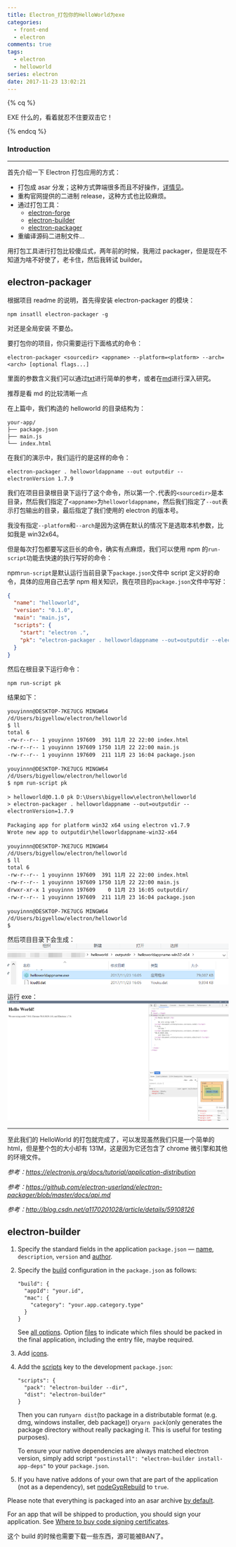 ```yaml
---
title: Electron_打包你的HelloWorld为exe
categories:
  - front-end
  - electron
comments: true
tags:
  - electron
  - helloworld
series: electron
date: 2017-11-23 13:02:21
---
```


{% cq %}

EXE 什么的，看着就忍不住要双击它！

{% endcq %}

### Introduction

---

首先介绍一下 Electron 打包应用的方式：

- 打包成 asar 分发；这种方式弊端很多而且不好操作，[详情见](https://electronjs.org/docs/tutorial/application-packaging)。
- 重构官网提供的二进制 release，这种方式也比较麻烦。
- 通过打包工具：
  - [electron-forge](https://github.com/electron-userland/electron-forge)
  - [electron-builder](https://github.com/electron-userland/electron-builder)
  - [electron-packager](https://github.com/electron-userland/electron-packager)
- 重编译源码二进制文件...

用打包工具进行打包比较傻瓜式，两年前的时候，我用过 packager，但是现在不知道为啥不好使了，老卡住，然后我转试 builder。

## electron-packager

根据项目 readme 的说明，首先得安装 electron-packager 的模块：

```shell
npm insatll electron-packager -g
```

对还是全局安装 不要怂。

要打包你的项目，你只需要运行下面格式的命令：

```shell
electron-packager <sourcedir> <appname> --platform=<platform> --arch=<arch> [optional flags...]
```

里面的参数含义我们可以通过[txt](https://github.com/electron-userland/electron-packager/blob/master/usage.txt)进行简单的参考，或者在[md](https://github.com/electron-userland/electron-packager/blob/master/docs/api.md)进行深入研究。

推荐是看 md 的比较清晰一点

在上篇中，我们构造的 helloworld 的目录结构为：

```
your-app/
├── package.json
├── main.js
└── index.html
```

在我们的演示中，我们运行的是这样的命令：

```shell
electron-packager . helloworldappname --out outputdir --electronVersion 1.7.9
```

我们在项目目录根目录下运行了这个命令，所以第一个`.`代表的`<sourcedir>`是本目录，然后我们指定了`<appname>`为`helloworldappname`，然后我们指定了`--out`表示打包输出的目录，最后指定了我们使用的 electron 的版本号。

我没有指定`--platform`和`--arch`是因为这俩在默认的情况下是选取本机参数，比如我是 win32x64。

但是每次打包都要写这巨长的命令，确实有点麻烦，我们可以使用 npm 的`run-script`功能去快速的执行写好的命令：

npm`run-script`是默认运行当前目录下`package.json`文件中 script 定义好的命令，具体的应用自己去学 npm 相关知识，我在项目的`package.json`文件中写好：

```json
{
  "name": "helloworld",
  "version": "0.1.0",
  "main": "main.js",
  "scripts": {
    "start": "electron .",
    "pk": "electron-packager . helloworldappname --out=outputdir --electronVersion=1.7.9"
  }
}
```

然后在根目录下运行命令：

```shell
npm run-script pk
```

结果如下：

```shell
youyinnn@DESKTOP-7KE7UCG MINGW64 /d/Users/bigyellow/electron/helloworld
$ ll
total 6
-rw-r--r-- 1 youyinnn 197609  391 11月 22 22:00 index.html
-rw-r--r-- 1 youyinnn 197609 1750 11月 22 22:00 main.js
-rw-r--r-- 1 youyinnn 197609  211 11月 23 16:04 package.json

youyinnn@DESKTOP-7KE7UCG MINGW64 /d/Users/bigyellow/electron/helloworld
$ npm run-script pk

> helloworld@0.1.0 pk D:\Users\bigyellow\electron\helloworld
> electron-packager . helloworldappname --out=outputdir --electronVersion=1.7.9

Packaging app for platform win32 x64 using electron v1.7.9
Wrote new app to outputdir\helloworldappname-win32-x64

youyinnn@DESKTOP-7KE7UCG MINGW64 /d/Users/bigyellow/electron/helloworld
$ ll
total 6
-rw-r--r-- 1 youyinnn 197609  391 11月 22 22:00 index.html
-rw-r--r-- 1 youyinnn 197609 1750 11月 22 22:00 main.js
drwxr-xr-x 1 youyinnn 197609    0 11月 23 16:05 outputdir/
-rw-r--r-- 1 youyinnn 197609  211 11月 23 16:04 package.json

youyinnn@DESKTOP-7KE7UCG MINGW64 /d/Users/bigyellow/electron/helloworld
$
```

然后项目目录下会生成：
![electronpk](../../../public/img/ba4fa76eb64909e4d4959799cf130547.png)

运行 exe：
![runexe](../../../public/img/6420ae86e552fa8e6e1b0f7282f28ca4.png)

---

至此我们的 HelloWorld 的打包就完成了，可以发现虽然我们只是一个简单的 html，但是整个包的大小却有 131M，这是因为它还包含了 chrome 微引擎和其他的环境文件。

_参考：https://electronjs.org/docs/tutorial/application-distribution_

_参考：https://github.com/electron-userland/electron-packager/blob/master/docs/api.md_

_参考：http://blog.csdn.net/a1170201028/article/details/59108126_

## electron-builder

1. Specify the standard fields in the application `package.json` — [name](https://www.electron.build/configuration/configuration#Metadata-name), `description`, `version` and [author](https://docs.npmjs.com/files/package.json#people-fields-author-contributors).

2. Specify the [build](https://www.electron.build/configuration/configuration#configuration) configuration in the `package.json` as follows:

   ```
   "build": {
     "appId": "your.id",
     "mac": {
       "category": "your.app.category.type"
     }
   }
   ```

   See [all options](https://www.electron.build/configuration/configuration#configuration). Option [files](https://www.electron.build/configuration/contents#files) to indicate which files should be packed in the final application, including the entry file, maybe required.

3. Add [icons](https://www.electron.build/icons).

4. Add the [scripts](https://docs.npmjs.com/cli/run-script) key to the development `package.json`:

   ```
   "scripts": {
     "pack": "electron-builder --dir",
     "dist": "electron-builder"
   }
   ```

   Then you can run`yarn dist`(to package in a distributable format (e.g. dmg, windows installer, deb package)) or`yarn pack`(only generates the package directory without really packaging it. This is useful for testing purposes).

   To ensure your native dependencies are always matched electron version, simply add script `"postinstall": "electron-builder install-app-deps"` to your `package.json`.

5. If you have native addons of your own that are part of the application (not as a dependency), set [nodeGypRebuild](https://www.electron.build/configuration/configuration#Configuration-nodeGypRebuild) to `true`.

Please note that everything is packaged into an asar archive [by default](https://www.electron.build/configuration/configuration#Configuration-asar).

For an app that will be shipped to production, you should sign your application. See [Where to buy code signing certificates](https://www.electron.build/code-signing#where-to-buy-code-signing-certificate).

这个 build 的时候也需要下载一些东西，源可能被BAN了。
